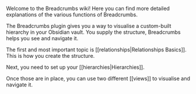 Welcome to the Breadcrumbs wiki! Here you can find more detailed explanations of the various functions of Breadcrumbs.

The Breadcrumbs plugin gives you a way to visualise a custom-built hierarchy in your Obsidian vault.
You supply the structure, Breadcrumbs helps you see and navigate it.

The first and most important topic is [[relationships|Relationships Basics]]. This is how you create the structure.

Next, you need to set up your [[hierarchies|Hierarchies]].

Once those are in place, you can use two different [[views]] to visualise and navigate it.
